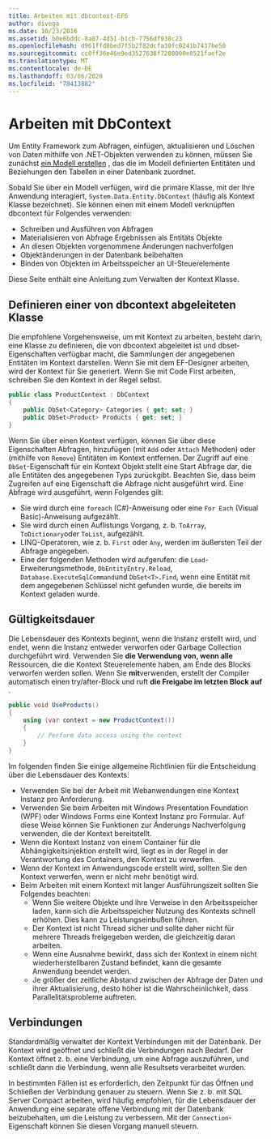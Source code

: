 ```yaml
---
title: Arbeiten mit dbcontext-EF6
author: divega
ms.date: 10/23/2016
ms.assetid: b0e6bddc-8a87-4d51-b1cb-7756df938c23
ms.openlocfilehash: d961ffd8bed7f5b2f82dcfa30fc0241b7437be50
ms.sourcegitcommit: cc0ff36e46e9ed3527638f7208000e8521faef2e
ms.translationtype: MT
ms.contentlocale: de-DE
ms.lasthandoff: 03/06/2020
ms.locfileid: "78413882"
---
```

# <a name="working-with-dbcontext"></a>Arbeiten mit DbContext

Um Entity Framework zum Abfragen, einfügen, aktualisieren und Löschen von Daten mithilfe von .NET-Objekten verwenden zu können, müssen Sie zunächst [ein Modell erstellen](~/ef6/modeling/index.md) , das die im Modell definierten Entitäten und Beziehungen den Tabellen in einer Datenbank zuordnet.

Sobald Sie über ein Modell verfügen, wird die primäre Klasse, mit der Ihre Anwendung interagiert, `System.Data.Entity.DbContext` (häufig als Kontext Klasse bezeichnet). Sie können einen mit einem Modell verknüpften dbcontext für Folgendes verwenden:
- Schreiben und Ausführen von Abfragen   
- Materialisieren von Abfrage Ergebnissen als Entitäts Objekte
- An diesen Objekten vorgenommene Änderungen nachverfolgen
- Objektänderungen in der Datenbank beibehalten
- Binden von Objekten im Arbeitsspeicher an UI-Steuerelemente

Diese Seite enthält eine Anleitung zum Verwalten der Kontext Klasse.  

## <a name="defining-a-dbcontext-derived-class"></a>Definieren einer von dbcontext abgeleiteten Klasse  

Die empfohlene Vorgehensweise, um mit Kontext zu arbeiten, besteht darin, eine Klasse zu definieren, die von dbcontext abgeleitet ist und dbset-Eigenschaften verfügbar macht, die Sammlungen der angegebenen Entitäten im Kontext darstellen. Wenn Sie mit dem EF-Designer arbeiten, wird der Kontext für Sie generiert. Wenn Sie mit Code First arbeiten, schreiben Sie den Kontext in der Regel selbst.  

``` csharp
public class ProductContext : DbContext
{
    public DbSet<Category> Categories { get; set; }
    public DbSet<Product> Products { get; set; }
}
```  

Wenn Sie über einen Kontext verfügen, können Sie über diese Eigenschaften Abfragen, hinzufügen (mit `Add` oder `Attach` Methoden) oder (mithilfe von `Remove`) Entitäten im Kontext entfernen. Der Zugriff auf eine `DbSet`-Eigenschaft für ein Kontext Objekt stellt eine Start Abfrage dar, die alle Entitäten des angegebenen Typs zurückgibt. Beachten Sie, dass beim Zugreifen auf eine Eigenschaft die Abfrage nicht ausgeführt wird. Eine Abfrage wird ausgeführt, wenn Folgendes gilt:  

- Sie wird durch eine `foreach` (C#)-Anweisung oder eine `For Each` (Visual Basic)-Anweisung aufgezählt.  
- Sie wird durch einen Auflistungs Vorgang, z. b. `ToArray`, `ToDictionary`oder `ToList`, aufgezählt.  
- LINQ-Operatoren, wie z. b. `First` oder `Any`, werden im äußersten Teil der Abfrage angegeben.  
- Eine der folgenden Methoden wird aufgerufen: die `Load`-Erweiterungsmethode, `DbEntityEntry.Reload`, `Database.ExecuteSqlCommand`und `DbSet<T>.Find`, wenn eine Entität mit dem angegebenen Schlüssel nicht gefunden wurde, die bereits im Kontext geladen wurde.  

## <a name="lifetime"></a>Gültigkeitsdauer  

Die Lebensdauer des Kontexts beginnt, wenn die Instanz erstellt wird, und endet, wenn die Instanz entweder verworfen oder Garbage Collection durchgeführt wird. Verwenden Sie **die Verwendung von, wenn alle** Ressourcen, die die Kontext Steuerelemente haben, am Ende des Blocks verworfen werden sollen. Wenn Sie **mit**verwenden, erstellt der Compiler automatisch einen try/after-Block und ruft **die Freigabe im letzten Block auf** .  

``` csharp
public void UseProducts()
{
    using (var context = new ProductContext())
    {     
        // Perform data access using the context
    }
}
```  

Im folgenden finden Sie einige allgemeine Richtlinien für die Entscheidung über die Lebensdauer des Kontexts:  

- Verwenden Sie bei der Arbeit mit Webanwendungen eine Kontext Instanz pro Anforderung.  
- Verwenden Sie beim Arbeiten mit Windows Presentation Foundation (WPF) oder Windows Forms eine Kontext Instanz pro Formular. Auf diese Weise können Sie Funktionen zur Änderungs Nachverfolgung verwenden, die der Kontext bereitstellt.  
- Wenn die Kontext Instanz von einem Container für die Abhängigkeitsinjektion erstellt wird, liegt es in der Regel in der Verantwortung des Containers, den Kontext zu verwerfen.
- Wenn der Kontext im Anwendungscode erstellt wird, sollten Sie den Kontext verwerfen, wenn er nicht mehr benötigt wird.  
- Beim Arbeiten mit einem Kontext mit langer Ausführungszeit sollten Sie Folgendes beachten:  
    - Wenn Sie weitere Objekte und ihre Verweise in den Arbeitsspeicher laden, kann sich die Arbeitsspeicher Nutzung des Kontexts schnell erhöhen. Dies kann zu Leistungseinbußen führen.  
    - Der Kontext ist nicht Thread sicher und sollte daher nicht für mehrere Threads freigegeben werden, die gleichzeitig daran arbeiten.
    - Wenn eine Ausnahme bewirkt, dass sich der Kontext in einem nicht wiederherstellbaren Zustand befindet, kann die gesamte Anwendung beendet werden.  
    - Je größer der zeitliche Abstand zwischen der Abfrage der Daten und ihrer Aktualisierung, desto höher ist die Wahrscheinlichkeit, dass Parallelitätsprobleme auftreten.  

## <a name="connections"></a>Verbindungen  

Standardmäßig verwaltet der Kontext Verbindungen mit der Datenbank. Der Kontext wird geöffnet und schließt die Verbindungen nach Bedarf. Der Kontext öffnet z. b. eine Verbindung, um eine Abfrage auszuführen, und schließt dann die Verbindung, wenn alle Resultsets verarbeitet wurden.  

In bestimmten Fällen ist es erforderlich, den Zeitpunkt für das Öffnen und Schließen der Verbindung genauer zu steuern. Wenn Sie z. b. mit SQL Server Compact arbeiten, wird häufig empfohlen, für die Lebensdauer der Anwendung eine separate offene Verbindung mit der Datenbank beizubehalten, um die Leistung zu verbessern. Mit der `Connection`-Eigenschaft können Sie diesen Vorgang manuell steuern.  
